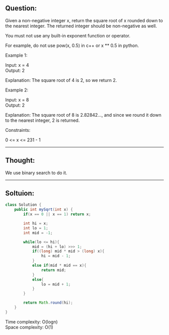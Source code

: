 ## Question:

Given a non-negative integer x, return the square root of x rounded down to the nearest integer. The returned integer should be non-negative as well.  

You must not use any built-in exponent function or operator.  

For example, do not use pow(x, 0.5) in c++ or x ** 0.5 in python.   

Example 1:  

Input: x = 4  
Output: 2  

Explanation: The square root of 4 is 2, so we return 2.  

Example 2:

Input: x = 8  
Output: 2  

Explanation: The square root of 8 is 2.82842..., and since we round it down to the nearest integer, 2 is returned.  

Constraints:  

0 <= x <= 231 - 1  

---
## Thought: 
We use binary search to do it.

---
## Soltuion:
```Java
class Solution {
    public int mySqrt(int x) {
        if(x == 0 || x == 1) return x;

        int hi = x;
        int lo = 1;
        int mid = -1;

        while(lo <= hi){
            mid = (hi + lo) >>> 1;
            if((long) mid * mid > (long) x){
                hi = mid - 1;
            }
            else if(mid * mid == x){
                return mid;
            }
            else{
                lo = mid + 1;
            } 
        }

        return Math.round(hi);
    }
}
```
Time complexity: O(logn)  
Space complexity: O(1)
